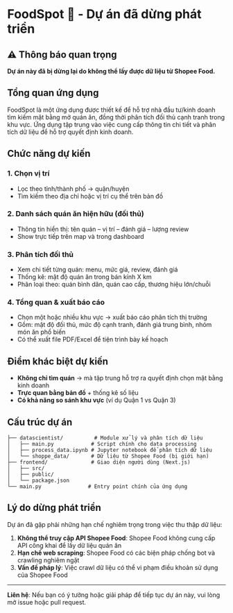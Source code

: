 # FoodSpot 📍 - Dự án đã dừng phát triển

## ⚠️ Thông báo quan trọng
**Dự án này đã bị dừng lại do không thể lấy được dữ liệu từ Shopee Food.**

## Tổng quan ứng dụng

FoodSpot là một ứng dụng được thiết kế để hỗ trợ nhà đầu tư/kinh doanh tìm kiếm mặt bằng mở quán ăn, đồng thời phân tích đối thủ cạnh tranh trong khu vực. Ứng dụng tập trung vào việc cung cấp thông tin chi tiết và phân tích dữ liệu để hỗ trợ quyết định kinh doanh.

## Chức năng dự kiến

### 1. Chọn vị trí
- Lọc theo tỉnh/thành phố → quận/huyện
- Tìm kiếm theo địa chỉ hoặc vị trí cụ thể trên bản đồ

### 2. Danh sách quán ăn hiện hữu (đối thủ)
- Thông tin hiển thị: tên quán – vị trí – đánh giá – lượng review
- Show trực tiếp trên map và trong dashboard

### 3. Phân tích đối thủ
- Xem chi tiết từng quán: menu, mức giá, review, đánh giá
- Thống kê: mật độ quán ăn trong bán kính X km
- Phân loại theo: quán bình dân, quán cao cấp, thương hiệu lớn/chuỗi

### 4. Tổng quan & xuất báo cáo
- Chọn một hoặc nhiều khu vực → xuất báo cáo phân tích thị trường
- Gồm: mật độ đối thủ, mức độ cạnh tranh, đánh giá trung bình, nhóm món ăn phổ biến
- Có thể xuất file PDF/Excel để tiện trình bày kế hoạch

## Điểm khác biệt dự kiến

- **Không chỉ tìm quán** → mà tập trung hỗ trợ ra quyết định chọn mặt bằng kinh doanh
- **Trực quan bằng bản đồ** + thống kê số liệu
- **Có khả năng so sánh khu vực** (ví dụ Quận 1 vs Quận 3)

## Cấu trúc dự án

```
├── datascientist/          # Module xử lý và phân tích dữ liệu
│   ├── main.py            # Script chính cho data processing
│   ├── process_data.ipynb # Jupyter notebook để phân tích dữ liệu
│   └── shoppe_data/       # Dữ liệu từ Shopee Food (bị giới hạn)
├── frontend/              # Giao diện người dùng (Next.js)
│   ├── src/
│   ├── public/
│   └── package.json
└── main.py               # Entry point chính của ứng dụng
```

## Lý do dừng phát triển

Dự án đã gặp phải những hạn chế nghiêm trọng trong việc thu thập dữ liệu:

1. **Không thể truy cập API Shopee Food**: Shopee Food không cung cấp API công khai để lấy dữ liệu quán ăn
2. **Hạn chế web scraping**: Shopee Food có các biện pháp chống bot và crawling nghiêm ngặt
3. **Vấn đề pháp lý**: Việc crawl dữ liệu có thể vi phạm điều khoản sử dụng của Shopee Food

---

**Liên hệ**: Nếu bạn có ý tưởng hoặc giải pháp để tiếp tục dự án này, vui lòng mở issue hoặc pull request.
